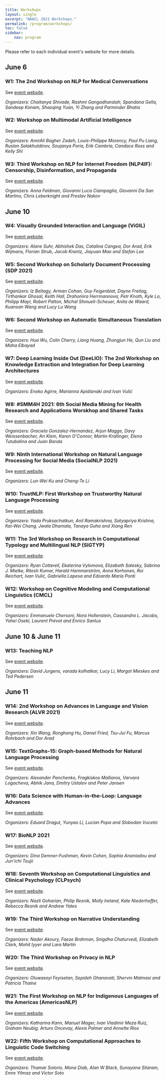 ```yaml
---
title: Workshops
layout: single
excerpt: "NAACL 2021 Workshops."
permalink: /program/workshops/
toc: false
sidebar: 
    nav: program
---
```


Please refer to each individual event's website for more details.

## June 6

### W1: The 2nd Workshop on NLP for Medical Conversations
See [event website](https://sites.google.com/view/nlp4mc2021/home).

*Organizers: Chaitanya Shivade, Rashmi Gangadharaiah, Spandana Gella, Sandeep Konam, Shaoqing Yuan, Yi Zhang and Parminder Bhatia*

### W2: Workshop on Multimodal Artificial Intelligence
See [event website](http://multicomp.cs.cmu.edu/naacl2021multimodalworkshop/).

*Organizers: AmirAli Bagher Zadeh, Louis-Philippe Morency, Paul Pu Liang, Ruslan Salakhutdinov, Soujanya Poria, Erik Cambria, Candace Ross and Kelly Shi*

### W3: Third Workshop on NLP for Internet Freedom (NLP4IF): Censorship, Disinformation, and Propaganda
See [event website](http://www.netcopia.net/nlp4if/).

*Organizers: Anna Feldman, Giovanni Luca Ciampaglia, Giovanni Da San Martino, Chris Leberknight and Preslav Nakov*

## June 10

### W4: Visually Grounded Interaction and Language (ViGIL)
See [event website](https://vigilworkshop.github.io/).

*Organizers: Alane Suhr, Abhishek Das, Catalina Cangea, Dor Arad, Erik Wijmans, Florian Strub, Jacob Krantz, Jiayuan Mao and Stefan Lee*

### W5: Second Workshop on Scholarly Document Processing (SDP 2021)
See [event website](https://sdproc.org/).

*Organizers: Iz Beltagy, Arman Cohan, Guy Feigenblat, Dayne Freitag, Tirthankar Ghosal, Keith Hall, Drahomira Herrmannova, Petr Knoth, Kyle Lo, Philipp Mayr, Robert Patton, Michal Shmueli-Scheuer, Anita de Waard, Kuansan Wang and Lucy Lu Wang*

### W6: Second Workshop on Automatic Simultaneous Translation
See [event website](https://autosimtrans.github.io/).

*Organizers: Hua Wu, Colin Cherry, Liang Huang, Zhongjun He, Qun Liu and Maha Elbayad*

### W7: Deep Learning Inside Out (DeeLIO): The 2nd Workshop on Knowledge Extraction and Integration for Deep Learning Architectures
See [event website](https://sites.google.com/view/deelio-ws/).

*Organizers: Eneko Agirre, Marianna Apidianaki and Ivan Vulić*

### W8: #SMM4H 2021: 6th Social Media Mining for Health Research and Applications Worskhop and Shared Tasks
See [event website](https://healthlanguageprocessing.org/smm4h/2021/).

*Organizers: Graciela Gonzalez-Hernandez, Arjun Magge, Davy Weissenbacher, Ari Klein, Karen O'Connor, Martin Krallinger, Elena Tutubalina and Juan Banda*

### W9: Ninth International Workshop on Natural Language Processing for Social Media (SocialNLP 2021)
See [event website](https://sites.google.com/site/socialnlp2021/).

*Organizers: Lun-Wei Ku and Cheng-Te Li*

### W10: TrustNLP: First Workshop on Trustworthy Natural Language Processing
See [event website](https://trustnlpworkshop.github.io/).

*Organizers: Yada Pruksachatkun, Anil Ramakrishna, Satyapriya Krishna, Kai-Wei Chang, Jwala Dhamala, Tanaya Guha and Xiang Ren*

### W11: The 3rd Workshop on Research in Computational Typology and Multilingual NLP (SIGTYP)
See [event website](https://sigtyp.github.io/ws2021.html).

*Organizers: Ryan Cotterell, Ekaterina Vylomova, Elizabeth Salesky, Sabrina J. Mielke, Ritesh Kumar, Harald Hammarström, Anna Korhonen, Roi Reichart, Ivan Vulić, Gabriella Lapesa and Edoardo Maria Ponti*

### W12: Workshop on Cognitive Modeling and Computational Linguistics (CMCL)
See [event website](https://cmclorg.github.io/).

*Organizers: Emmanuele Chersoni, Nora Hollenstein, Cassandra L. Jacobs, Yohei Oseki, Laurent Prévot and Enrico Santus*

## June 10 & June 11

### W13: Teaching NLP
See [event website](https://sites.google.com/view/teaching-nlp-workshop/).

*Organizers: David Jurgens, varada kolhatkar, Lucy Li, Margot Mieskes and Ted Pedersen*

## June 11

### W14: 2nd Workshop on Advances in Language and Vision Research (ALVR 2021)
See [event website](https://alvr-workshop.github.io/).

*Organizers: Xin Wang, Ronghang Hu, Daniel Fried, Tsu-Jui Fu, Marcus Rohrbach and Dor Arad*

### W15: TextGraphs-15: Graph-based Methods for Natural Language Processing
See [event website](https://sites.google.com/view/textgraphs2021).

*Organizers: Alexander Panchenko, Fragkiskos Malliaros, Varvara Logacheva, Abhik Jana, Dmitry Ustalov and Peter Jansen*

### W16: Data Science with Human-in-the-Loop: Language Advances
See [event website](https://sites.google.com/view/dash-la2021).

*Organizers: Eduard Dragut, Yunyao Li, Lucian Popa and Slobodan Vucetic*

### W17: BioNLP 2021
See [event website](https://aclweb.org/aclwiki/BioNLP_Workshop).

*Organizers: Dina Demner-Fushman, Kevin Cohen, Sophia Ananiadou and Jun'ichi Tsujii*

### W18: Seventh Workshop on Computational Linguistics and Clinical Psychology (CLPsych)
See [event website](http://clpsych.org).

*Organizers: Nazli Goharian, Philip Resnik, Molly Ireland, Kate Niederhoffer, Rebecca Resnik and Andrew Yates*

### W19: The Third Workshop on Narrative Understanding
See [event website](https://sites.google.com/view/wnu2021).

*Organizers: Nader Akoury, Faeze Brahman, Snigdha Chaturvedi, Elizabeth Clark, Mohit Iyyer and Lara Martin*

### W20: The Third Workshop on Privacy in NLP
See [event website](https://sites.google.com/view/privatenlp).

*Organizers: Oluwaseyi Feyisetan, Sepideh Ghanavati, Shervin Malmasi and Patricia Thaine*

### W21: The First Workshop on NLP for Indigenous Languages of the Americas (AmericasNLP)
See [event website](http://turing.iimas.unam.mx/americasnlp/).

*Organizers: Katharina Kann, Manuel Mager, Ivan Vladimir Meza Ruiz, Graham Neubig, Arturo Oncevay, Alexis Palmer and Annette Rios*

### W22: Fifth Workshop on Computational Approaches to Linguistic Code Switching
See [event website](https://code-switching.github.io/2021).

*Organizers: Thamar Solorio, Mona Diab, Alan W Black, Sunayana Sitaram, Emre Yilmaz and Victor Soto*
